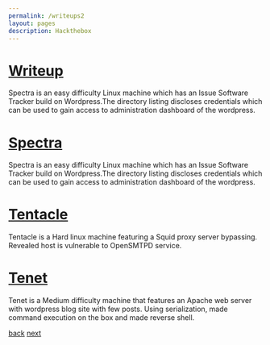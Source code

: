 ```yaml
---
permalink: /writeups2
layout: pages
description: Hackthebox
---
```



# [Writeup](/writeup)

Spectra is an easy difficulty Linux machine which has an Issue Software Tracker build on Wordpress.The directory listing discloses credentials which can be used to gain access to administration dashboard of the wordpress.

# [Spectra](/spectra)

Spectra is an easy difficulty Linux machine which has an Issue Software Tracker build on Wordpress.The directory listing discloses credentials which can be used to gain access to administration dashboard of the wordpress.

# [Tentacle](/tentacle)

Tentacle is a Hard linux machine featuring a Squid proxy server bypassing. Revealed host is vulnerable to OpenSMTPD service.

# [Tenet](/tenet)

Tenet is a Medium difficulty machine that features an Apache web server with wordpress blog site with few posts. Using serialization, made command execution on the box and made reverse shell.

[back](/) [next](/writeups)